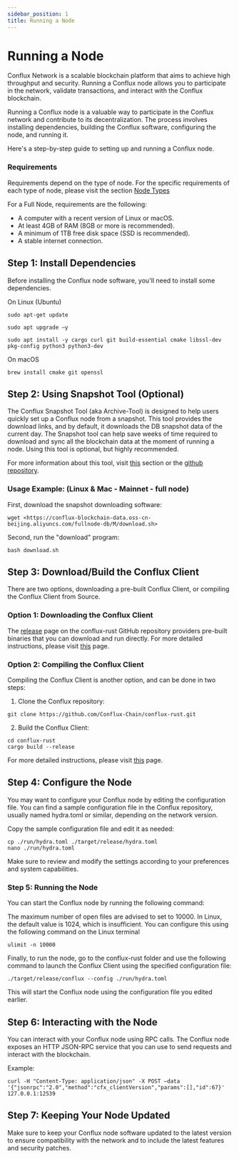 ```yaml
---
sidebar_position: 1
title: Running a Node
---
```


# Running a Node

Conflux Network is a scalable blockchain platform that aims to achieve high throughput and security. Running a Conflux node allows you to participate in the network, validate transactions, and interact with the Conflux blockchain.

Running a Conflux node is a valuable way to participate in the Conflux network and contribute to its decentralization. The process involves installing dependencies, building the Conflux software, configuring the node, and running it.

Here's a step-by-step guide to setting up and running a Conflux node.

### Requirements

Requirements depend on the type of node. For the specific requirements of each type of node, please visit the section [Node Types](./node-types)

For a Full Node, requirements are the following:

* A computer with a recent version of Linux or macOS.
* At least 4GB of RAM (8GB or more is recommended).
* A minimum of 1TB free disk space (SSD is recommended).
* A stable internet connection.

## Step 1: Install Dependencies

Before installing the Conflux node software, you'll need to install some dependencies.

On Linux (Ubuntu)
```
sudo apt-get update 

sudo apt upgrade –y 

sudo apt install -y cargo curl git build-essential cmake libssl-dev pkg-config python3 python3-dev 
```


On macOS


```
brew install cmake git openssl 
```

## Step 2: Using Snapshot Tool (Optional)

The Conflux Snapshot Tool (aka Archive-Tool) is designed to help users quickly set up a Conflux node from a snapshot. This tool provides the download links, and by default, it downloads the DB snapshot data of the current day. The Snapshot tool can help save weeks of time required to download and sync all the blockchain data at the moment of running a node. Using this tool is optional, but highly recommended.

For more information about this tool, visit [this](./snapshot-tool) section or the [github repository](https://github.com/conflux-fans/archive-tool).


### Usage Example: (Linux & Mac - Mainnet - full node)

First, download the snapshot downloading software:
```
wget <https://conflux-blockchain-data.oss-cn-beijing.aliyuncs.com/fullnode-db/M/download.sh> 
```
Second, run the "download" program:

```
bash download.sh 
```

## Step 3: Download/Build the Conflux Client

There are two options, downloading a pre-built Conflux Client, or compiling the Conflux Client from Source.

### Option 1: Downloading the Conflux Client

The [release](https://github.com/Conflux-Chain/conflux-rust/releases) page on the conflux-rust GitHub repository providers pre-built binaries that you can download and run directly. For more detailed instructions, please visit [this](./downloading-conflux-client.md) page.

### Option 2: Compiling the Conflux Client
Compiling the Conflux Client is another option, and can be done in two steps:

1. Clone the Conflux repository:

```
git clone https://github.com/Conflux-Chain/conflux-rust.git 
```
2. Build the Conflux Client:

``` 
cd conflux-rust 
cargo build --release 
```
For more detailed instructions, please visit [this](./compiling-conflux-client.md) page.

## Step 4: Configure the Node

You may want to configure your Conflux node by editing the configuration file. You can find a sample configuration file in the Conflux repository, usually named hydra.toml or similar, depending on the network version.

Copy the sample configuration file and edit it as needed:
```
cp ./run/hydra.toml ./target/release/hydra.toml 
nano ./run/hydra.toml 
```

Make sure to review and modify the settings according to your preferences and system capabilities.

### Step 5: Running the Node

You can start the Conflux node by running the following command:

The maximum number of open files are advised to set to 10000. In Linux, the default value is 1024, which is insufficient. You can configure this using the following command on the Linux terminal

```
ulimit -n 10000 
```

Finally, to run the node, go to the conflux-rust folder and use the following command to launch the Conflux Client using the specified configuration file:

```
./target/release/conflux --config ./run/hydra.toml 
```

This will start the Conflux node using the configuration file you edited earlier.

## Step 6: Interacting with the Node

You can interact with your Conflux node using RPC calls. The Conflux node exposes an HTTP JSON-RPC service that you can use to send requests and interact with the blockchain.



Example:
```
curl -H "Content-Type: application/json" -X POST –data '{"jsonrpc":"2.0","method":"cfx_clientVersion","params":[],"id":67}' 127.0.0.1:12539 
```


## Step 7: Keeping Your Node Updated

Make sure to keep your Conflux node software updated to the latest version to ensure compatibility with the network and to include the latest features and security patches. 